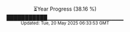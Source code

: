 <p align="center">
⏳Year Progress (38.16 %) <br>
███████████▁▁▁▁▁▁▁▁▁▁▁▁▁▁▁▁▁▁▁ <br>
<sub>Updated: Tue, 20 May 2025 06:33:53 GMT</sub>
</p>

